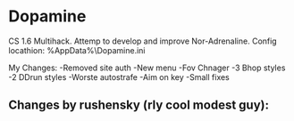 # Dopamine
CS 1.6 Multihack. Attemp to develop and improve Nor-Adrenaline. 
Config locathion: %AppData%\Dopamine.ini

My Changes:
-Removed site auth
-New menu
-Fov Chnager
-3 Bhop styles
-2 DDrun styles
-Worste autostrafe
-Aim on key
-Small fixes

Changes by rushensky (rly cool modest guy):
-
